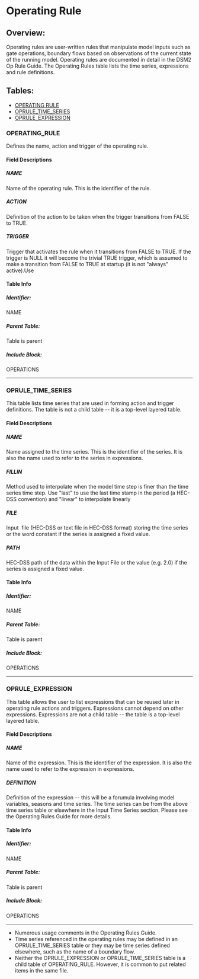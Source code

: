 # Operating Rule

## Overview:

Operating rules are user-written rules that manipulate model inputs such
as gate operations, boundary flows based on observations of the current
state of the running model. Operating rules are documented in detail in
the DSM2 Op Rule Guide. The Operating Rules table lists the time series,
expressions and rule definitions.

  

## Tables:

-   [OPERATING RULE](#OperatingRule-operating_rule)
-   [OPRULE_TIME_SERIES](#OperatingRule-oprule_time_series)
-   [OPRULE_EXPRESSION](#OperatingRule-oprule_expression)

  

### OPERATING_RULE

Defines the name, action and trigger of the operating rule.

#### Field Descriptions

##### NAME

Name of the operating rule. This is the identifier of the rule.

##### ACTION

Definition of the action to be taken when the trigger transitions from
FALSE to TRUE.

##### TRIGGER

Trigger that activates the rule when it transitions from FALSE to TRUE.
If the trigger is NULL it will become the trivial TRUE trigger, which is
assumed to make a transition from FALSE to TRUE at startup (it is not
"always" active).Use

#### Table Info

##### Identifier:

NAME

##### Parent Table:

Table is parent

##### Include Block:

OPERATIONS

------------------------------------------------------------------------

  

### OPRULE_TIME_SERIES

This table lists time series that are used in forming action and trigger
definitions. The table is not a child table -- it is a top-level layered
table.

#### Field Descriptions

##### NAME

Name assigned to the time series. This is the identifier of the series.
It is also the name used to refer to the series in expressions.

##### FILLIN

Method used to interpolate when the model time step is finer than the
time series time step. Use "last" to use the last time stamp in the
period (a HEC-DSS convention) and "linear" to interpolate linearly

##### FILE

Input  file (HEC-DSS or text file in HEC-DSS format) storing the time
series or the word constant if the series is assigned a fixed value.

##### PATH

HEC-DSS path of the data within the Input File or the value (e.g. 2.0)
if the series is assigned a fixed value.

#### Table Info

##### Identifier:

NAME

##### Parent Table:

Table is parent

##### Include Block:

OPERATIONS

------------------------------------------------------------------------

  

### OPRULE_EXPRESSION

This table allows the user to list expressions that can be reused later
in operating rule actions and triggers. Expressions cannot depend on
other expressions. Expressions are not a child table -- the table is a
top-level layered table.

#### Field Descriptions

##### NAME

Name of the expression. This is the identifier of the expression. It is
also the name used to refer to the expression in expressions. 

##### DEFINITION

Definition of the expression -- this will be a forumula involving model
variables, seasons and time series. The time series can be from the
above time series table or elsewhere in the Input Time Series section.
Please see the Operating Rules Guide for more details.

#### Table Info

##### Identifier:

NAME

##### Parent Table:

Table is parent

##### Include Block:

OPERATIONS

------------------------------------------------------------------------

  

-   Numerous usage comments in the Operating Rules Guide.
-   Time series referenced in the operating rules may be defined in an
    OPRULE_TIME_SERIES table or they may be time series defined
    elsewhere, such as the name of a boundary flow.
-   Neither the OPRULE_EXPRESSION or OPRULE_TIME_SERIES table is a child
    table of OPERATING_RULE. However, it is common to put related items
    in the same file.
